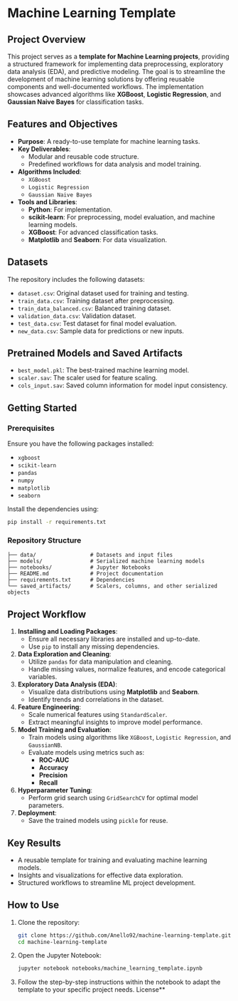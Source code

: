 
# **Machine Learning Template**

## **Project Overview**
This project serves as a **template for Machine Learning projects**, providing a structured framework for implementing data preprocessing, exploratory data analysis (EDA), and predictive modeling. The goal is to streamline the development of machine learning solutions by offering reusable components and well-documented workflows. The implementation showcases advanced algorithms like **XGBoost**, **Logistic Regression**, and **Gaussian Naive Bayes** for classification tasks.

## **Features and Objectives**
- **Purpose**: A ready-to-use template for machine learning tasks.
- **Key Deliverables**:
  - Modular and reusable code structure.
  - Predefined workflows for data analysis and model training.
- **Algorithms Included**:
  - `XGBoost`
  - `Logistic Regression`
  - `Gaussian Naive Bayes`
- **Tools and Libraries**:
  - **Python**: For implementation.
  - **scikit-learn**: For preprocessing, model evaluation, and machine learning models.
  - **XGBoost**: For advanced classification tasks.
  - **Matplotlib** and **Seaborn**: For data visualization.

## **Datasets**
The repository includes the following datasets:
- `dataset.csv`: Original dataset used for training and testing.
- `train_data.csv`: Training dataset after preprocessing.
- `train_data_balanced.csv`: Balanced training dataset.
- `validation_data.csv`: Validation dataset.
- `test_data.csv`: Test dataset for final model evaluation.
- `new_data.csv`: Sample data for predictions or new inputs.

## **Pretrained Models and Saved Artifacts**
- `best_model.pkl`: The best-trained machine learning model.
- `scaler.sav`: The scaler used for feature scaling.
- `cols_input.sav`: Saved column information for model input consistency.

## **Getting Started**

### **Prerequisites**
Ensure you have the following packages installed:
- `xgboost`
- `scikit-learn`
- `pandas`
- `numpy`
- `matplotlib`
- `seaborn`

Install the dependencies using:
```bash
pip install -r requirements.txt
```

### **Repository Structure**
```
├── data/                 # Datasets and input files
├── models/               # Serialized machine learning models
├── notebooks/            # Jupyter Notebooks
├── README.md             # Project documentation
├── requirements.txt      # Dependencies
└── saved_artifacts/      # Scalers, columns, and other serialized objects
```

## **Project Workflow**
1. **Installing and Loading Packages**:
   - Ensure all necessary libraries are installed and up-to-date.
   - Use `pip` to install any missing dependencies.
2. **Data Exploration and Cleaning**:
   - Utilize `pandas` for data manipulation and cleaning.
   - Handle missing values, normalize features, and encode categorical variables.
3. **Exploratory Data Analysis (EDA)**:
   - Visualize data distributions using **Matplotlib** and **Seaborn**.
   - Identify trends and correlations in the dataset.
4. **Feature Engineering**:
   - Scale numerical features using `StandardScaler`.
   - Extract meaningful insights to improve model performance.
5. **Model Training and Evaluation**:
   - Train models using algorithms like `XGBoost`, `Logistic Regression`, and `GaussianNB`.
   - Evaluate models using metrics such as:
     - **ROC-AUC**
     - **Accuracy**
     - **Precision**
     - **Recall**
6. **Hyperparameter Tuning**:
   - Perform grid search using `GridSearchCV` for optimal model parameters.
7. **Deployment**:
   - Save the trained models using `pickle` for reuse.

## **Key Results**
- A reusable template for training and evaluating machine learning models.
- Insights and visualizations for effective data exploration.
- Structured workflows to streamline ML project development.

## **How to Use**
1. Clone the repository:
   ```bash
   git clone https://github.com/Anello92/machine-learning-template.git
   cd machine-learning-template
   ```
2. Open the Jupyter Notebook:
   ```bash
   jupyter notebook notebooks/machine_learning_template.ipynb
   ```
3. Follow the step-by-step instructions within the notebook to adapt the template to your specific project needs.
License**
